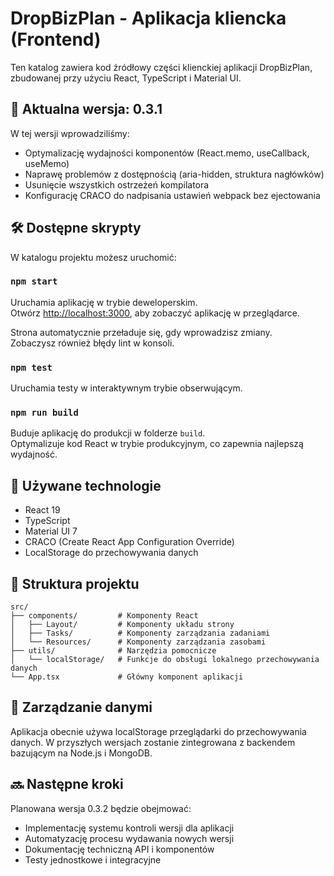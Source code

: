 # DropBizPlan - Aplikacja kliencka (Frontend)

Ten katalog zawiera kod źródłowy części klienckiej aplikacji DropBizPlan, zbudowanej przy użyciu React, TypeScript i Material UI.

## 🚀 Aktualna wersja: 0.3.1

W tej wersji wprowadziliśmy:

- Optymalizację wydajności komponentów (React.memo, useCallback, useMemo)
- Naprawę problemów z dostępnością (aria-hidden, struktura nagłówków)
- Usunięcie wszystkich ostrzeżeń kompilatora
- Konfigurację CRACO do nadpisania ustawień webpack bez ejectowania

## 🛠️ Dostępne skrypty

W katalogu projektu możesz uruchomić:

### `npm start`

Uruchamia aplikację w trybie deweloperskim.\
Otwórz [http://localhost:3000](http://localhost:3000), aby zobaczyć aplikację w przeglądarce.

Strona automatycznie przeładuje się, gdy wprowadzisz zmiany.\
Zobaczysz również błędy lint w konsoli.

### `npm test`

Uruchamia testy w interaktywnym trybie obserwującym.

### `npm run build`

Buduje aplikację do produkcji w folderze `build`.\
Optymalizuje kod React w trybie produkcyjnym, co zapewnia najlepszą wydajność.

## 🔧 Używane technologie

- React 19
- TypeScript
- Material UI 7
- CRACO (Create React App Configuration Override)
- LocalStorage do przechowywania danych

## 📁 Struktura projektu

```
src/
├── components/         # Komponenty React
│   ├── Layout/         # Komponenty układu strony
│   ├── Tasks/          # Komponenty zarządzania zadaniami
│   └── Resources/      # Komponenty zarządzania zasobami
├── utils/              # Narzędzia pomocnicze
│   └── localStorage/   # Funkcje do obsługi lokalnego przechowywania danych
└── App.tsx             # Główny komponent aplikacji
```

## 🔄 Zarządzanie danymi

Aplikacja obecnie używa localStorage przeglądarki do przechowywania danych. W przyszłych wersjach zostanie zintegrowana z backendem bazującym na Node.js i MongoDB.

## 🔜 Następne kroki

Planowana wersja 0.3.2 będzie obejmować:

- Implementację systemu kontroli wersji dla aplikacji
- Automatyzację procesu wydawania nowych wersji
- Dokumentację techniczną API i komponentów
- Testy jednostkowe i integracyjne
